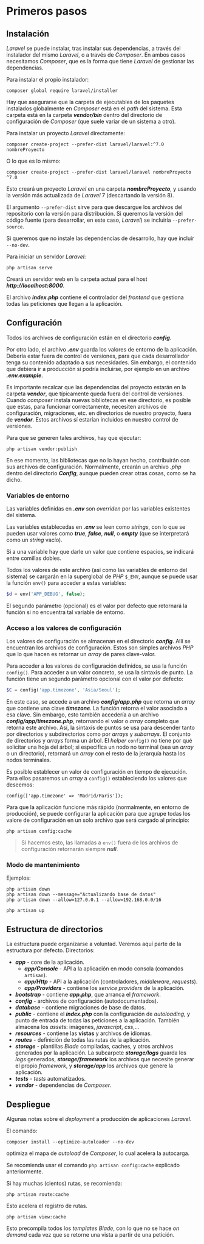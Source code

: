 # Primeros pasos

## Instalación

*Laravel* se puede instalar, tras instalar sus dependencias, a través del instalador del mismo *Laravel*, o a través de *Composer*. En ambos casos necesitamos *Composer*, que es la forma que tiene *Laravel* de gestionar las dependencias.

Para instalar el propio instalador:

```
composer global require laravel/installer
```

Hay que asegurarse que la carpeta de ejecutables de los paquetes instalados globalmente en *Composer* está en el *path* del sistema. Esta carpeta está en la carpeta ***vendor/bin*** dentro del directorio de configuración de *Composer* (que suele variar de un sistema a otro).

Para instalar un proyecto *Laravel* directamente:

```
composer create-project --prefer-dist laravel/laravel:^7.0 nombreProyecto
```

O lo que es lo mismo:

```
composer create-project --prefer-dist laravel/laravel nombreProyecto ^7.0
```

Esto creará un proyecto *Laravel* en una carpeta ***nombreProyecto***, y usando la versión más actualizada de *Laravel* 7 (descartando la versión 8).

El argumento `--prefer-dist` sirve para que descargue los archivos del repositorio con la versión para distribución. Si queremos la versión del código fuente (para desarrollar, en este caso, *Laravel*) se incluiría `--prefer-source`.

Si queremos que no instale las dependencias de desarrollo, hay que incluir `--no-dev`.

Para iniciar un servidor *Laravel*:

```
php artisan serve
```

Creará un servidor web en la carpeta actual para el host ***ht<span>tp://localhost:8000***.

El archivo ***index.php*** contiene el controlador del *frontend* que gestiona todas las peticiones que llegan a la aplicación.

## Configuración

Todos los archivos de configuración están en el directorio ***config***.

Por otro lado, el archivo ***.env*** guarda los valores de entorno de la aplicación. Debería estar fuera de control de versiones, para que cada desarrollador tenga su contenido adaptado a sus necesidades. Sin embargo, el contenido que debiera ir a producción sí podría incluirse, por ejemplo en un archivo ***.env.example***.

Es importante recalcar que las dependencias del proyecto estarán en la carpeta ***vendor***, que típicamente queda fuera del control de versiones. Cuando *composer* instala nuevas bibliotecas en ese directorio, es posible que estas, para funcionar correctamente, necesiten archivos de configuración, migraciones, etc. en directorios de nuestro proyecto, fuera de ***vendor***. Estos archivos sí estarían incluidos en nuestro control de versiones.

Para que se generen tales archivos, hay que ejecutar:

```
php artisan vendor:publish
```

En ese momento, las bibliotecas que no lo hayan hecho, contribuirán con sus archivos de configuración. Normalmente, crearán un archivo *.php* dentro del directorio ***Config***, aunque pueden crear otras cosas, como se ha dicho.

### Variables de entorno

Las variables definidas en ***.env*** son *overriden* por las variables existentes del sistema.

Las variables establecedas en ***.env*** se leen como *strings*, con lo que se pueden usar valores como ***true***, ***false***, ***null***, o ***empty*** (que se interpretará como un *string* vacío).

Si a una variable hay que darle un valor que contiene espacios, se indicará entre comillas dobles.

Todos los valores de este archivo (así como las variables de entorno del sistema) se cargarán en la superglobal de *PHP* `$_ENV`, aunque se puede usar la función `env()` para acceder a estas variables:

```php
$d = env('APP_DEBUG', false);
```

El segundo parámetro (opcional) es el valor por defecto que retornará la función si no encuentra tal variable de entorno.

### Acceso a los valores de configuración

Los valores de configuración se almacenan en el directorio ***config***. Allí se encuentran los archivos de configuración. Estos son simples archivos *PHP* que lo que hacen es retornar un *array* de pares clave-valor.

Para acceder a los valores de configuración definidos, se usa la función `config()`. Para acceder a un valor concreto, se usa la sintaxis de punto. La función tiene un segundo parámetro opcional con el valor por defecto:

```php
$C = config('app.timezone', 'Asia/Seoul');
```

En este caso, se accede a un archivo ***config/app.php*** que retorna un *array* que contiene una clave ***timezone***. La función retorna el valor asociado a esa clave. Sin embargo, esto también accedería a un archivo ***config/app/timezone.php***, retornando el valor o *array* completo que retorna este archivo. Así, la sintaxis de puntos se usa para descender tanto por directorios y subdirectorios como por *arrays* y *subarrays*. El conjunto de directorios y *arrays* forma un árbol. El *helper* `config()` no tiene por qué solicitar una hoja del árbol; si especifica un nodo no terminal (sea un *array* o un directorio), retornará un *array* con el resto de la jerarquía hasta los nodos terminales.

Es posible establecer un valor de configuración en tiempo de ejecución. Para ellos pasaremos un *array* a `config()` estableciendo los valores que deseemos:

```
config(['app.timezone' => 'Madrid/Paris']);
```

Para que la aplicación funcione más rápido (normalmente, en entorno de producción), se puede configurar la aplicación para que agrupe todas los valore de configuración en un solo archivo que será cargado al principio:

```
php artisan config:cache
```

> Si hacemos esto, las llamadas a `env()` fuera de los archivos de configuración retornarán siempre ***null***.

### Modo de mantenimiento

Ejemplos:

```
php artisan down
php artisan down --message="Actualizando base de datos"
php artisan down --allow=127.0.0.1 --allow=192.168.0.0/16

php artisan up
```

## Estructura de directorios

La estructura puede organizarse a voluntad. Veremos aquí parte de la estructura por defecto. Directorios:

- ***app*** - core de la aplicación.
  - ***app/Console*** - API a la aplicación en modo consola (comandos `artisan`).
  - ***app/Http*** - API a la aplicación (controladores, *middleware*, *requests*).
  - ***app/Providers*** - contiene los *service providers* de la aplicación.  
- ***bootstrap*** - contiene ***app.php***, que arranca el *framework*.
- ***config*** - archivos de configuración (autodocumentados).
- ***database*** - contiene migraciones de base de datos.
- ***public*** - contiene el ***index.php*** con la configuración de *autoloading*, y punto de entrada de todas las peticiones a la aplicación. También almacena los *assets*: imágenes, *javascript*, *css*,...
- ***resources*** - contiene las **vistas** y archivos de idiomas.
- ***routes*** - definición de todas las rutas de la aplicación.
- ***storage*** - plantillas *Blade* compiladas, caches, y otros archivos generados por la aplicación. La subcarpete ***storage/logs*** guarda los *logs* generados, ***storage/framework*** los archivos que necesite generar el propio *framework*, y ***storage/app*** los archivos que genere la aplicación.
- ***tests*** - *tests* automatizados.
- ***vendor*** - dependencias de *Composer*.

## Despliegue

Algunas notas sobre el *deployment* a producción de aplicaciones *Laravel*.

El comando:

```
composer install --optimize-autoloader --no-dev
```

optimiza el mapa de *autoload* de *Composer*, lo cual acelera la autocarga.

Se recomienda usar el comando `php artisan config:cache` explicado anteriormente.

Si hay muchas (cientos) rutas, se recomienda:

```
php artisan route:cache
```

Esto acelera el registro de rutas.

```
php artisan view:cache
```

Esto precompila todos los *templates Blade*, con lo que no se hace *on demand* cada vez que se retorne una vista a partir de una petición.
